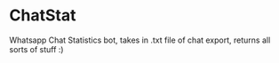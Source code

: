 # ChatStat
Whatsapp Chat Statistics bot, takes in .txt file of chat export, returns all sorts of stuff :)
